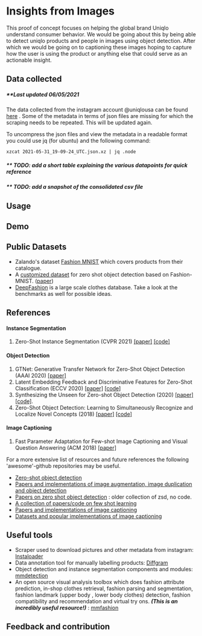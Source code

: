 # Insights from Images
This proof of concept focuses on helping the global brand Uniqlo understand consumer behavior. We would be going about this by being able to detect uniqlo products and people in images using object detection. After which we would be going on to captioning these images hoping to capture how the user is using the product or anything else that could serve as an actionable insight.

## Data collected

##### **Last updated 06/05/2021

The data collected from the instagram account @uniqlousa can be found [here](https://drive.google.com/drive/folders/1pOhZzIuDAAYGgHg9m_q_EYC4aqcRBHEt?sp=sharing) . Some of the metadata in terms of json files are missing for which the scraping needs to be repeated.  This will be updated again.

To uncompress the json files and view the metadata in a readable format you could use jq (for ubuntu) and the following command:

	xzcat 2021-05-31_19-09-24_UTC.json.xz | jq .node
	
##### ** TODO: add a short table explaining the various datapoints for quick reference

##### ** TODO: add a snapshot of the consolidated csv file



## Usage



## Demo






## Public Datasets
- Zalando's dataset [Fashion MNIST](https://github.com/zalandoresearch/fashion-mnist) which covers products from their catalogue.
- A [customized dataset](https://github.com/berkandemirel/fashion-zero-shot-detection-dataset)  for zero shot object detection based on Fashion-MNIST. ([paper](https://arxiv.org/pdf/1805.06157.pdf))
- [DeepFashion](http://mmlab.ie.cuhk.edu.hk/projects/DeepFashion.html) is a large scale clothes database. Take a look at the benchmarks as well for possible ideas. 



## References 



#### Instance Segmentation
1. Zero-Shot Instance Segmentation (CVPR 2021) [[paper]](https://arxiv.org/pdf/2104.06601.pdf) [[code]](https://github.com/zhengye1995/Zero-shot-Instance-Segmentation) 

#### Object Detection 

1. GTNet: Generative Transfer Network for Zero-Shot Object Detection (AAAI 2020) [[paper]](https://arxiv.org/pdf/2001.06812v2.pdf) 
4. Latent Embedding Feedback and Discriminative Features for Zero-Shot Classification (ECCV 2020) [[paper]](https://www.ecva.net/papers/eccv_2020/papers_ECCV/papers/123670477.pdf)  [[code]](https://github.com/akshitac8/tfvaegan) 
5. Synthesizing the Unseen for Zero-shot Object Detection (2020) [[paper]](https://arxiv.org/pdf/2010.09425v1.pdf)  [[code]](https://github.com/nasir6/zero_shot_detection).
3. Zero-Shot Object Detection: Learning to Simultaneously Recognize and Localize Novel Concepts (2018) [[paper]](https://arxiv.org/abs/1803.06049) [[code]](https://github.com/salman-h-khan/ZSD_Release) 





#### Image Captioning
1. Fast Parameter Adaptation for Few-shot Image Captioning
and Visual Question Answering (ACM 2018) [[paper]](https://xuanyidong.com/resources/papers/ACM-MM-18-FPAIT.pdf) 


For a more extensive list of resources and future references the following 'awesome'-github repositories may be useful.
 
- [Zero-shot object detection ](https://github.com/KennithLi/Awesome-Zero-Shot-Object-Detection) 
- [Papers and implementations of image augmentation, image duplication and object detection](https://github.com/daicoolb/Awesome-Object-Detections) 
- [Papers on zero shot object detection](https://github.com/amusi/awesome-object-detection) : older collection of zsd, no code.
- [A collection of papers/code on few shot learning](https://github.com/Duan-JM/awesome-papers-fewshot)
- [Papers and implementations of image captioning](https://github.com/forence/Awesome-Visual-Captioning) 
- [Datasets and popular implementations of image captioning](https://ghttps://github.com/zhjohnchan/awesome-image-captioning) 





## Useful tools
- Scraper used to download pictures and other metadata from instagram: [Instaloader](https://instaloader.github.io/) 
- Data annotation tool for manually labelling products: [Diffgram](https://diffgram.com/) 
- Object detection and instance segmentation components and modules: [mmdetection](https://github.com/open-mmlab/mmdetection) 
- An open source visual analysis toolbox which does fashion attribute prediction, in-shop clothes retrieval, fashion parsing and segmentation, fashion landmark (upper body , lower body clothes) detection, fashion compatibility and recommendation and virtual try ons. ***(This is an incredibly useful resource!)*** : [mmfashion](https://github.com/open-mmlab/mmfashion) 


## Feedback and contribution

